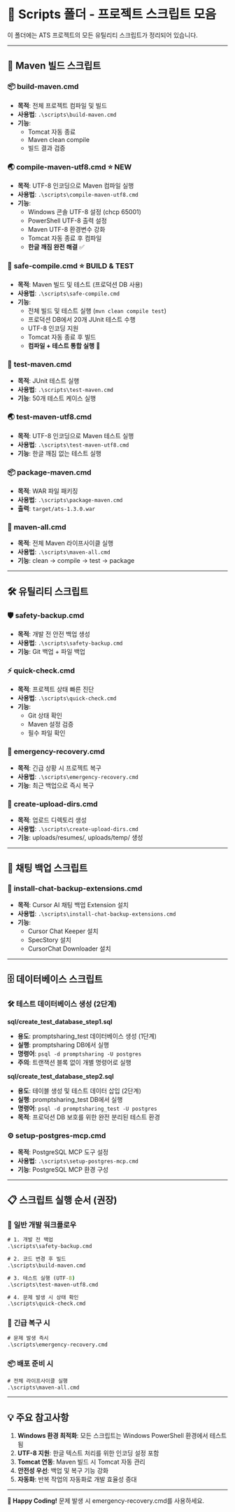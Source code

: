 # 📁 Scripts 폴더 - 프로젝트 스크립트 모음

이 폴더에는 ATS 프로젝트의 모든 유틸리티 스크립트가 정리되어 있습니다.

---

## 🚀 Maven 빌드 스크립트

### 📦 **build-maven.cmd**
- **목적**: 전체 프로젝트 컴파일 및 빌드
- **사용법**: `.\scripts\build-maven.cmd`
- **기능**: 
  - Tomcat 자동 종료
  - Maven clean compile
  - 빌드 결과 검증

### 🌏 **compile-maven-utf8.cmd** ⭐ NEW
- **목적**: UTF-8 인코딩으로 Maven 컴파일 실행
- **사용법**: `.\scripts\compile-maven-utf8.cmd`
- **기능**: 
  - Windows 콘솔 UTF-8 설정 (chcp 65001)
  - PowerShell UTF-8 출력 설정
  - Maven UTF-8 환경변수 강화
  - Tomcat 자동 종료 후 컴파일
  - **한글 깨짐 완전 해결** ✅

### 🚀 **safe-compile.cmd** ⭐ BUILD & TEST
- **목적**: Maven 빌드 및 테스트 (프로덕션 DB 사용)
- **사용법**: `.\scripts\safe-compile.cmd`
- **기능**: 
  - 전체 빌드 및 테스트 실행 (`mvn clean compile test`)
  - 프로덕션 DB에서 20개 JUnit 테스트 수행
  - UTF-8 인코딩 지원
  - Tomcat 자동 종료 후 빌드
  - **컴파일 + 테스트 통합 실행** 🚀

### 🧪 **test-maven.cmd**
- **목적**: JUnit 테스트 실행
- **사용법**: `.\scripts\test-maven.cmd`
- **기능**: 50개 테스트 케이스 실행

### 🌏 **test-maven-utf8.cmd**
- **목적**: UTF-8 인코딩으로 Maven 테스트 실행
- **사용법**: `.\scripts\test-maven-utf8.cmd`
- **기능**: 한글 깨짐 없는 테스트 실행

### 📦 **package-maven.cmd**
- **목적**: WAR 파일 패키징
- **사용법**: `.\scripts\package-maven.cmd`
- **출력**: `target/ats-1.3.0.war`

### 🔄 **maven-all.cmd**
- **목적**: 전체 Maven 라이프사이클 실행
- **사용법**: `.\scripts\maven-all.cmd`
- **기능**: clean → compile → test → package

---

## 🛠️ 유틸리티 스크립트

### 🛡️ **safety-backup.cmd**
- **목적**: 개발 전 안전 백업 생성
- **사용법**: `.\scripts\safety-backup.cmd`
- **기능**: Git 백업 + 파일 백업

### ⚡ **quick-check.cmd**
- **목적**: 프로젝트 상태 빠른 진단
- **사용법**: `.\scripts\quick-check.cmd`
- **기능**: 
  - Git 상태 확인
  - Maven 설정 검증
  - 필수 파일 확인

### 🚨 **emergency-recovery.cmd**
- **목적**: 긴급 상황 시 프로젝트 복구
- **사용법**: `.\scripts\emergency-recovery.cmd`
- **기능**: 최근 백업으로 즉시 복구

### 📁 **create-upload-dirs.cmd**
- **목적**: 업로드 디렉토리 생성
- **사용법**: `.\scripts\create-upload-dirs.cmd`
- **기능**: uploads/resumes/, uploads/temp/ 생성

---

## 💬 채팅 백업 스크립트

### 📝 **install-chat-backup-extensions.cmd**
- **목적**: Cursor AI 채팅 백업 Extension 설치
- **사용법**: `.\scripts\install-chat-backup-extensions.cmd`
- **기능**: 
  - Cursor Chat Keeper 설치
  - SpecStory 설치  
  - CursorChat Downloader 설치

---

## 🗄️ 데이터베이스 스크립트

### 🛠️ **테스트 데이터베이스 생성 (2단계)**

**sql/create_test_database_step1.sql**
- **용도**: promptsharing_test 데이터베이스 생성 (1단계)
- **실행**: promptsharing DB에서 실행
- **명령어**: `psql -d promptsharing -U postgres`
- **주의**: 트랜잭션 블록 없이 개별 명령어로 실행

**sql/create_test_database_step2.sql**
- **용도**: 테이블 생성 및 테스트 데이터 삽입 (2단계)
- **실행**: promptsharing_test DB에서 실행
- **명령어**: `psql -d promptsharing_test -U postgres`
- **목적**: 프로덕션 DB 보호를 위한 완전 분리된 테스트 환경

### ⚙️ **setup-postgres-mcp.cmd**
- **목적**: PostgreSQL MCP 도구 설정
- **사용법**: `.\scripts\setup-postgres-mcp.cmd`
- **기능**: PostgreSQL MCP 환경 구성

---

## 📋 스크립트 실행 순서 (권장)

### 🔄 **일반 개발 워크플로우**
```cmd
# 1. 개발 전 백업
.\scripts\safety-backup.cmd

# 2. 코드 변경 후 빌드
.\scripts\build-maven.cmd

# 3. 테스트 실행 (UTF-8)
.\scripts\test-maven-utf8.cmd

# 4. 문제 발생 시 상태 확인
.\scripts\quick-check.cmd
```

### 🚨 **긴급 복구 시**
```cmd
# 문제 발생 즉시
.\scripts\emergency-recovery.cmd
```

### 📦 **배포 준비 시**
```cmd
# 전체 라이프사이클 실행
.\scripts\maven-all.cmd
```

---

## 💡 주요 참고사항

1. **Windows 환경 최적화**: 모든 스크립트는 Windows PowerShell 환경에서 테스트됨
2. **UTF-8 지원**: 한글 텍스트 처리를 위한 인코딩 설정 포함
3. **Tomcat 연동**: Maven 빌드 시 Tomcat 자동 관리
4. **안전성 우선**: 백업 및 복구 기능 강화
5. **자동화**: 반복 작업의 자동화로 개발 효율성 증대

---

**🚀 Happy Coding!** 문제 발생 시 emergency-recovery.cmd를 사용하세요. 